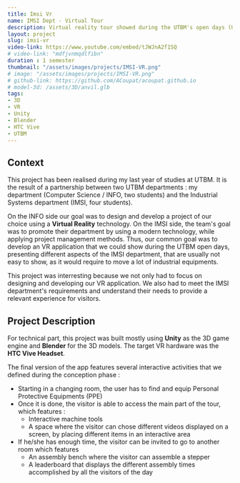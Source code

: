 ```yaml
---
title: Imsi Vr
name: IMSI Dept - Virtual Tour
description: Virtual reality tour showed during the UTBM's open days (Unity/VR)
layout: project
slug: imsi-vr
video-link: https://www.youtube.com/embed/tJWJnA2f1SQ
# video-link: "mdfjvnmqdlfibn"
duration : 1 semester
thumbnail: "/assets/images/projects/IMSI-VR.png"
# image: "/assets/images/projects/IMSI-VR.png"
# github-link: https://github.com/ACoupat/acoupat.github.io
# model-3d: /assets/3D/anvil.glb
tags:
- 3D
- VR
- Unity
- Blender
- HTC Vive
- UTBM
---
```


## Context
This project has been realised during my last year of studies at UTBM. It is the result of a partnership between two UTBM departments : my department (Computer Science / INFO, two students) and the Industrial Systems department (IMSI, four students). 

On the INFO side our goal was to design and develop a project of our choice using a **Virtual Reality** technology. On the IMSI side, the team's goal was to promote their department by using a modern technology, while applying project management methods. Thus, our common goal was to develop an VR application that we could show during the UTBM open days, presenting different aspects of the IMSI department, that are usually not easy to show, as it would require to move a lot of industrial equipments.

This project was interresting because we not only had to focus on designing and developing our VR application. We also had to meet the IMSI department's requirements and understand their needs to provide a relevant experience for visitors.

## Project Description
For technical part, this project was built mostly using **Unity** as the 3D game engine and **Blender** for the 3D models. The target VR hardware was the **HTC Vive Headset**.

The final version of the app features several interactive activities that we defined during the conception phase :  
<ul>
<li>Starting in a changing room, the user has to find and equip Personal Protective Equipments (PPE)</li>
<li>Once it is done, the visitor is able to access the main part of the tour, which features :  
	<ul>
		<li>Interactive machine tools</li>
		<li>A space where the visitor can chose different videos displayed on a screen, by placing different items in an interactive area</li>
	</ul>
</li>
<li>If he/she has enough time, the visitor can be invited to go to another room which features  
	<ul>
		<li>An assembly bench where the visitor can assemble a stepper</li>
		<li>A leaderboard that displays the different assembly times accomplished by all the visitors of the day</li>
	</ul>
</li>
</ul>